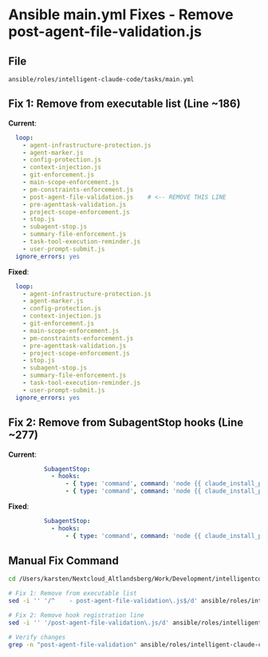 # Ansible main.yml Fixes - Remove post-agent-file-validation.js

## File
`ansible/roles/intelligent-claude-code/tasks/main.yml`

## Fix 1: Remove from executable list (Line ~186)

**Current**:
```yaml
  loop:
    - agent-infrastructure-protection.js
    - agent-marker.js
    - config-protection.js
    - context-injection.js
    - git-enforcement.js
    - main-scope-enforcement.js
    - pm-constraints-enforcement.js
    - post-agent-file-validation.js    # <-- REMOVE THIS LINE
    - pre-agenttask-validation.js
    - project-scope-enforcement.js
    - stop.js
    - subagent-stop.js
    - summary-file-enforcement.js
    - task-tool-execution-reminder.js
    - user-prompt-submit.js
  ignore_errors: yes
```

**Fixed**:
```yaml
  loop:
    - agent-infrastructure-protection.js
    - agent-marker.js
    - config-protection.js
    - context-injection.js
    - git-enforcement.js
    - main-scope-enforcement.js
    - pm-constraints-enforcement.js
    - pre-agenttask-validation.js
    - project-scope-enforcement.js
    - stop.js
    - subagent-stop.js
    - summary-file-enforcement.js
    - task-tool-execution-reminder.js
    - user-prompt-submit.js
  ignore_errors: yes
```

## Fix 2: Remove from SubagentStop hooks (Line ~277)

**Current**:
```yaml
          SubagentStop:
            - hooks:
                - { type: 'command', command: 'node {{ claude_install_path }}/hooks/subagent-stop.js', timeout: 5000 }
                - { type: 'command', command: 'node {{ claude_install_path }}/hooks/post-agent-file-validation.js', timeout: 5000 }  # <-- REMOVE THIS LINE
```

**Fixed**:
```yaml
          SubagentStop:
            - hooks:
                - { type: 'command', command: 'node {{ claude_install_path }}/hooks/subagent-stop.js', timeout: 5000 }
```

## Manual Fix Command

```bash
cd /Users/karsten/Nextcloud_Altlandsberg/Work/Development/intelligentcode-ai/intelligent-claude-code

# Fix 1: Remove from executable list
sed -i '' '/^    - post-agent-file-validation\.js$/d' ansible/roles/intelligent-claude-code/tasks/main.yml

# Fix 2: Remove hook registration line
sed -i '' '/post-agent-file-validation\.js/d' ansible/roles/intelligent-claude-code/tasks/main.yml

# Verify changes
grep -n "post-agent-file-validation" ansible/roles/intelligent-claude-code/tasks/main.yml || echo "✅ All references removed"
```
